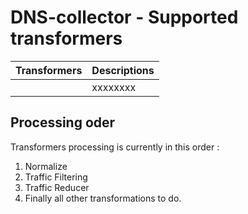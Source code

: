 # DNS-collector - Supported transformers

| Transformers                                    | Descriptions                                          |
| :------------------------------------------|:------------------------------------------------------|
| [](transformers/transform_xxxxxxxx.md)              | xxxxxxxx |

## Processing oder

Transformers processing is currently in this order :

1. Normalize
2. Traffic Filtering
3. Traffic Reducer
4. Finally all other transformations to do.
